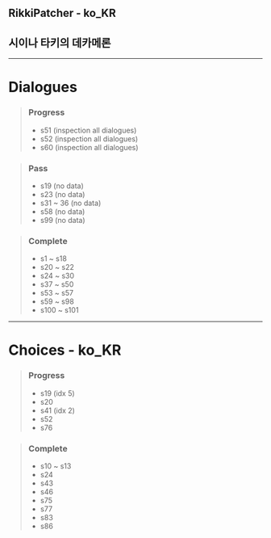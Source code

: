 ## RikkiPatcher - ko_KR
## 시이나 타키의 데카메론

---

# Dialogues
> ### Progress
> - s51 (inspection all dialogues)
> - s52 (inspection all dialogues)
> - s60 (inspection all dialogues)

> ### Pass
> - s19 (no data)
> - s23 (no data)
> - s31 ~ 36 (no data)
> - s58 (no data)
> - s99 (no data)

> ### Complete
> - s1 ~ s18
> - s20 ~ s22
> - s24 ~ s30
> - s37 ~ s50
> - s53 ~ s57
> - s59 ~ s98
>- s100 ~ s101

---

# Choices - ko_KR
> ### Progress
> - s19 (idx 5)
> - s20
> - s41 (idx 2)
> - s52
> - s76

> ### Complete
> - s10 ~ s13
> - s24
> - s43
> - s46
> - s75
> - s77
> - s83
> - s86